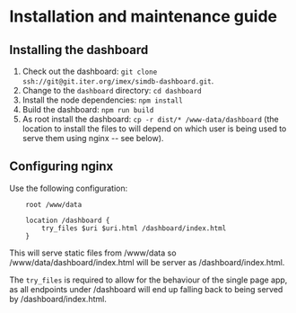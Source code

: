 # Installation and maintenance guide

## Installing the dashboard

1. Check out the dashboard: `git clone ssh://git@git.iter.org/imex/simdb-dashboard.git`.
2. Change to the `dashboard` directory: `cd dashboard`
3. Install the node dependencies: `npm install`
4. Build the dashboard: `npm run build`
5. As root install the dashboard: `cp -r dist/* /www-data/dashboard` (the location to install the files to will depend on which user is being used to serve them using nginx -- see below).

## Configuring nginx

Use the following configuration:

```
    root /www/data
    
    location /dashboard {
        try_files $uri $uri.html /dashboard/index.html
    }
```

This will serve static files from /www/data so /www/data/dashboard/index.html will be server as <server>/dashboard/index.html.

The `try_files` is required to allow for the behaviour of the single page app, as all endpoints under /dashboard will 
end up falling back to being served by /dashboard/index.html.